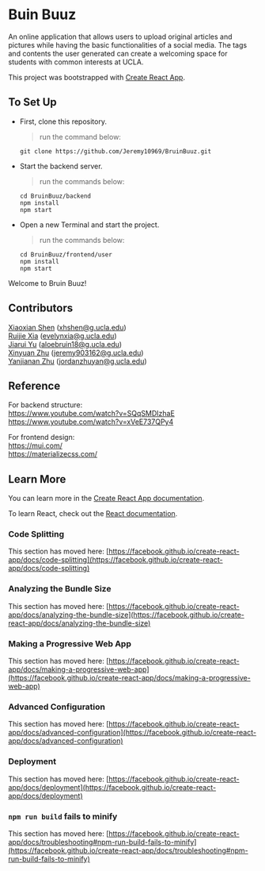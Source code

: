 # Buin Buuz

An online application that allows users to upload original articles and pictures while having the basic functionalities of a social media. The tags and contents the user generated can create a welcoming space for students with common interests at UCLA.

This project was bootstrapped with [Create React App](https://github.com/facebook/create-react-app).

## To Set Up

- First, clone this repository.
    > run the command below:

    ```
    git clone https://github.com/Jeremy10969/BruinBuuz.git
    ```

- Start the backend server.
    > run the commands below:

    ```
    cd BruinBuuz/backend
    npm install
    npm start
    ```

- Open a new Terminal and start the project.
    > run the commands below:

    ```
    cd BruinBuuz/frontend/user
    npm install
    npm start
    ```

Welcome to Bruin Buuz!

## Contributors

[Xiaoxian Shen](https://github.com/hercysn) (xhshen@g.ucla.edu) <br />
[Ruijie Xia](https://github.com/Evelyn406) (evelynxia@g.ucla.edu) <br />
[Jiarui Yu](https://github.com/jiaruiyu18) (aloebruin18@g.ucla.edu) <br />
[Xinyuan Zhu](https://github.com/Jeremy10969) (jeremy903162@g.ucla.edu) <br />
[Yanjianan Zhu](https://github.com/jordanzhuy) (jordanzhuyan@g.ucla.edu) <br />

## Reference

For backend structure: <br />
https://www.youtube.com/watch?v=SQqSMDIzhaE
https://www.youtube.com/watch?v=xVeE737QPy4

For frontend design: <br />
https://mui.com/ <br />
https://materializecss.com/


## Learn More

You can learn more in the [Create React App documentation](https://facebook.github.io/create-react-app/docs/getting-started).

To learn React, check out the [React documentation](https://reactjs.org/).

### Code Splitting

This section has moved here: [https://facebook.github.io/create-react-app/docs/code-splitting](https://facebook.github.io/create-react-app/docs/code-splitting)

### Analyzing the Bundle Size

This section has moved here: [https://facebook.github.io/create-react-app/docs/analyzing-the-bundle-size](https://facebook.github.io/create-react-app/docs/analyzing-the-bundle-size)

### Making a Progressive Web App

This section has moved here: [https://facebook.github.io/create-react-app/docs/making-a-progressive-web-app](https://facebook.github.io/create-react-app/docs/making-a-progressive-web-app)

### Advanced Configuration

This section has moved here: [https://facebook.github.io/create-react-app/docs/advanced-configuration](https://facebook.github.io/create-react-app/docs/advanced-configuration)

### Deployment

This section has moved here: [https://facebook.github.io/create-react-app/docs/deployment](https://facebook.github.io/create-react-app/docs/deployment)

### `npm run build` fails to minify

This section has moved here: [https://facebook.github.io/create-react-app/docs/troubleshooting#npm-run-build-fails-to-minify](https://facebook.github.io/create-react-app/docs/troubleshooting#npm-run-build-fails-to-minify)
